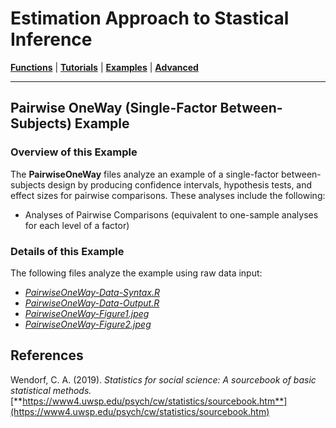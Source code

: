 # Estimation Approach to Stastical Inference

[**Functions**](../../A-Functions) | 
[**Tutorials**](../../B-Tutorials) | 
[**Examples**](../../C-Examples) | 
[**Advanced**](../../D-Advanced)

---

## Pairwise OneWay (Single-Factor Between-Subjects) Example

### Overview of this Example

The **PairwiseOneWay** files analyze an example of a single-factor between-subjects design by producing confidence intervals, hypothesis tests, and effect sizes for pairwise comparisons. These analyses include the following:

- Analyses of Pairwise Comparisons (equivalent to one-sample analyses for each level of a factor)

### Details of this Example
 
The following files analyze the example using raw data input:

- [_PairwiseOneWay-Data-Syntax.R_](./PairwiseOneWay-Data-Syntax.R)
- [_PairwiseOneWay-Data-Output.R_](./PairwiseOneWay-Data-Output.R)
- [_PairwiseOneWay-Figure1.jpeg_](./PairwiseOneWay-Figure1.jpeg)
- [_PairwiseOneWay-Figure2.jpeg_](./PairwiseOneWay-Figure2.jpeg)

## References

Wendorf, C. A. (2019). _Statistics for social science: A sourcebook of basic statistical methods._ [**https://www4.uwsp.edu/psych/cw/statistics/sourcebook.htm**](https://www4.uwsp.edu/psych/cw/statistics/sourcebook.htm)

